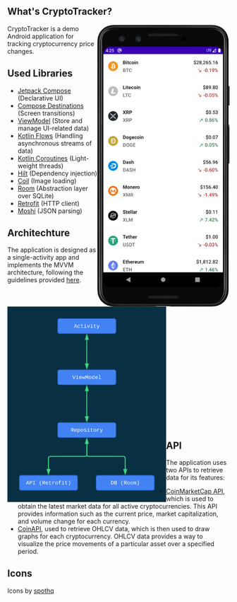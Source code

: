 ## What's CryptoTracker?
<img src="https://github.com/Anass001/CryptoTracker/blob/main/main_screen.png" align="right" width="300">

CryptoTracker is a demo Android application for tracking cryptocurrency price changes.

## Used Libraries
 - [Jetpack Compose](https://developer.android.com/jetpack/compose) (Declarative UI)
 - [Compose Destinations](https://github.com/raamcosta/compose-destinations) (Screen transitions)
 - [ViewModel](https://developer.android.com/topic/libraries/architecture/viewmodel) (Store and manage UI-related data)
 - [Kotlin Flows](https://developer.android.com/kotlin/flow) (Handling asynchronous streams of data)
 - [Kotlin Coroutines](https://github.com/Kotlin/kotlinx.coroutines) (Light-weight threads)
 - [Hilt](https://dagger.dev/hilt/) (Dependency injection)
 - [Coil](https://github.com/coil-kt/coil) (Image loading)
 - [Room](https://developer.android.com/topic/libraries/architecture/room) (Abstraction layer over SQLite)
 - [Retrofit](https://github.com/square/retrofit) (HTTP client)
 - [Moshi](https://github.com/square/moshi) (JSON parsing)

## Architechture

The application is designed as a single-activity app and implements the MVVM architecture, following the guidelines provided [here](https://developer.android.com/jetpack/docs/guide).

<img src="https://github.com/Anass001/CryptoTracker/blob/main/architecture.png" align="left" width="360">

</br>
</br>
</br>
</br>
</br>
</br>
</br>
</br>
</br>
</br>
</br>
</br>
</br>
</br>
</br>
</br>
</br>
</br>

## API
The application uses two APIs to retrieve data for its features:
- [CoinMarketCap API](https://coinmarketcap.com/api/), which is used to obtain the latest market data for all active cryptocurrencies. This API provides information such as the current price, market capitalization, and volume change for each currency.
- [CoinAPI](https://www.coinapi.io/), used to retrieve OHLCV data, which is then used to draw graphs for each cryptocurrency. OHLCV data provides a way to visualize the price movements of a particular asset over a specified period. 

## Icons
Icons by [spothq](https://github.com/spothq/cryptocurrency-icons)

